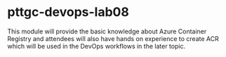 # pttgc-devops-lab08
This module will provide the basic knowledge about Azure Container Registry and attendees will also have hands on experience to create ACR which will be used in the DevOps workflows in the later topic.
